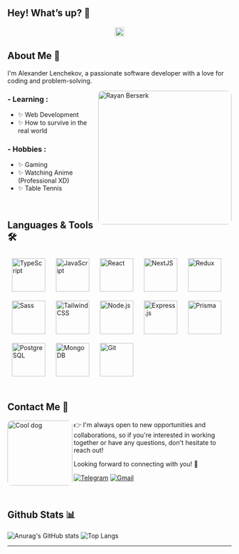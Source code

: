 ## Hey! What’s up? 👋

<div align="center">
<img src="https://i.pinimg.com/originals/4a/fc/9b/4afc9b072b54a7e23b750bccf5d941cc.gif" style='border: 4px solid #eee' />
</div>

## About Me 💬

I'm Alexander Lenchekov, a passionate software developer with a love for coding and problem-solving.

<img height="300" alt="Rayan Berserk"  src="https://i.pinimg.com/564x/54/ef/c2/54efc256367e97a78be750e2ed903f0c.jpg" align="right" style='border-radius: 10px;'>

### - Learning :

- ✨ Web Development
- ✨ How to survive in the real world

### - Hobbies :

- ✨ Gaming
- ✨ Watching Anime (Professional XD)
- ✨ Table Tennis

<br/>

## Languages & Tools 🛠

<div align="left">
<a href="https://www.typescriptlang.org/" target="_blank"><img style="margin: 10px" src="https://profilinator.rishav.dev/skills-assets/typescript-original.svg" alt="TypeScript" height="75" /></a>
<a href="https://www.javascript.com/" target="_blank"><img style="margin: 10px" src="https://profilinator.rishav.dev/skills-assets/javascript-original.svg" alt="JavaScript" height="75" /></a>
<a href="https://reactjs.org/" target="_blank"><img style="margin: 10px" src="https://profilinator.rishav.dev/skills-assets/react-original-wordmark.svg" alt="React" height="75" /></a>
<a href="https://nextjs.org/" target="_blank"><img style="margin: 10px" src="https://profilinator.rishav.dev/skills-assets/nextjs.png" alt="NextJS" height="75" /></a>
<a href="https://redux.js.org/" target="_blank"><img style="margin: 10px" src="https://profilinator.rishav.dev/skills-assets/redux-original.svg" alt="Redux" height="75" /></a> 
<a href="https://sass-lang.com/" target="_blank"><img style="margin: 10px" src="https://profilinator.rishav.dev/skills-assets/sass-original.svg" alt="Sass" height="75" /></a>
<a href="https://www.tailwindcss.com/" target="_blank"><img style="margin: 10px" src="https://profilinator.rishav.dev/skills-assets/tailwindcss.svg" alt="Tailwind CSS" height="75" /></a>
<a href="https://nodejs.org/" target="_blank"><img style="margin: 10px" src="https://profilinator.rishav.dev/skills-assets/nodejs-original-wordmark.svg" alt="Node.js" height="75" /></a>
<a href="https://expressjs.com/" target="_blank"><img style="margin: 10px" src="https://profilinator.rishav.dev/skills-assets/express-original-wordmark.svg" alt="Express.js" height="75" /></a>
<a href="https://www.prisma.io/" target="_blank"><img style="margin: 10px" src="https://profilinator.rishav.dev/skills-assets/prisma.png" alt="Prisma" height="75" /></a>
<a href="https://www.postgresql.org/" target="_blank"><img style="margin: 10px" src="https://profilinator.rishav.dev/skills-assets/postgresql-original-wordmark.svg" alt="PostgreSQL" height="75" /></a>
<a href="https://www.mongodb.com/" target="_blank"><img style="margin: 10px" src="https://profilinator.rishav.dev/skills-assets/mongodb-original-wordmark.svg" alt="MongoDB" height="75" /></a>
<a href="https://github.com/" target="_blank"><img style="margin: 10px" src="https://profilinator.rishav.dev/skills-assets/git-scm-icon.svg" alt="Git" height="75" /></a>
</div>
<br/>

## Contact Me 🤝

<img width="146" alt="Cool dog" align="left" src="https://i.pinimg.com/564x/e3/73/98/e3739866d8f6edf3062f8b239c82ccc2.jpg" style='border-radius: 10px'>

👉 I'm always open to new opportunities and collaborations, so if you're interested in working together or have any questions, don't hesitate to reach out!

Looking forward to connecting with you! 🚀

[![Telegram](https://img.shields.io/badge/Telegram-2CA5E0?style=for-the-badge&logo=telegram&logoColor=white)](https://t.me/xx_alex_lllenchenkov_xx)
[![Gmail](https://img.shields.io/badge/Gmail-D14836?style=for-the-badge&logo=gmail&logoColor=white)](mailto:lenchekov.a.d@gmail.com)

<br/>

## Github Stats 📊

![Anurag's GitHub stats](https://github-readme-stats.vercel.app/api?username=AlexxLen&show_icons=true&hide_rank=true&hide_title=true&theme=transparent)
![Top Langs](https://github-readme-stats.vercel.app/api/top-langs/?username=AlexxLen&layout=compact&theme=transparent)

---
